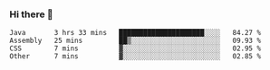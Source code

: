 ### Hi there 👋

<!--START_SECTION:waka-->

```text
Java       3 hrs 33 mins   █████████████████████░░░░   84.27 %
Assembly   25 mins         ██▒░░░░░░░░░░░░░░░░░░░░░░   09.93 %
CSS        7 mins          ▓░░░░░░░░░░░░░░░░░░░░░░░░   02.95 %
Other      7 mins          ▓░░░░░░░░░░░░░░░░░░░░░░░░   02.85 %
```

<!--END_SECTION:waka-->


<!--
**AnkelMauCastillo/AnkelMauCastillo** is a ✨ _special_ ✨ repository because its `README.md` (this file) appears on your GitHub profile.

Here are some ideas to get you started:

- 🔭 I’m currently working on ...
- 🌱 I’m currently learning ...
- 👯 I’m looking to collaborate on ...
- 🤔 I’m looking for help with ...
- 💬 Ask me about ...
- 📫 How to reach me: ...
- 😄 Pronouns: ...
- ⚡ Fun fact: ...
-->
